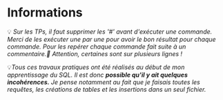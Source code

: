 # Informations  
💡 *Sur les TPs, il faut supprimer les '#' avant d'exécuter une commande. Merci de les exécuter une par une pour avoir le bon résultat pour chaque commande. Pour les repérer chaque commande fait suite à un commentaire.🚨 Attention, certaines sont sur plusieurs lignes !*

💡*Tous ces travaux pratiques ont été réalisés au début de mon apprentissage du SQL. Il est donc **possible qu'il y ait quelques incohérences.** Je pense notamment au fait que je faisais toutes les requêtes, les créations de tables et les insertions dans un seul fichier.*